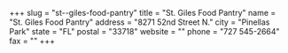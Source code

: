 +++
slug = "st--giles-food-pantry"
title = "St. Giles Food Pantry"
name = "St. Giles Food Pantry"
address = "8271 52nd Street N."
city = "Pinellas Park"
state = "FL"
postal = "33718"
website = ""
phone = "727 545-2664"
fax = ""
+++

